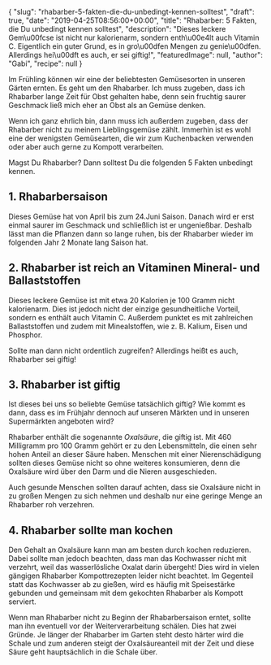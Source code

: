 {
    "slug": "rhabarber-5-fakten-die-du-unbedingt-kennen-solltest",
    "draft": true,
    "date": "2019-04-25T08:56:00+00:00",
    "title": "Rhabarber: 5 Fakten, die Du unbedingt kennen solltest",
    "description": "Dieses leckere Gem\u00fcse ist nicht nur kalorienarm, sondern enth\u00e4lt auch Vitamin C. Eigentlich ein guter Grund, es in gro\u00dfen Mengen zu genie\u00dfen. Allerdings hei\u00dft es auch, er sei giftig!",
    "featuredImage": null,
    "author": "Gabi",
    "recipe": null
}

Im Frühling können wir eine der beliebtesten Gemüsesorten in unseren Gärten ernten. Es geht um den Rhabarber. Ich muss zugeben, dass ich Rhabarber lange Zeit für Obst gehalten habe, denn sein fruchtig saurer Geschmack ließ mich eher an Obst als an Gemüse denken.

Wenn ich ganz ehrlich bin, dann muss ich außerdem zugeben, dass der Rhabarber nicht zu meinem Lieblingsgemüse zählt. Immerhin ist es wohl eine der wenigsten Gemüsearten, die wir zum Kuchenbacken verwenden oder aber auch gerne zu Kompott verarbeiten.

Magst Du Rhabarber? Dann solltest Du die folgenden 5 Fakten unbedingt kennen.

## 1. Rhabarbersaison

Dieses Gemüse hat von April bis zum 24.Juni Saison. Danach wird er erst einmal saurer im Geschmack und schließlich ist er ungenießbar. Deshalb lässt man die Pflanzen dann so lange ruhen, bis der Rhabarber wieder im folgenden Jahr 2 Monate lang Saison hat.

## 2. Rhabarber ist reich an Vitaminen Mineral- und Ballaststoffen

Dieses leckere Gemüse ist mit etwa 20 Kalorien je 100 Gramm nicht  kalorienarm. Dies ist jedoch nicht der einzige gesundheitliche Vorteil,  sondern es enthält auch Vitamin C. Außerdem punktet es mit zahlreichen Ballaststoffen und  zudem mit Minealstoffen, wie z. B. Kalium, Eisen und Phosphor. 

Sollte man dann nicht ordentlich zugreifen? Allerdings heißt es auch, Rhabarber sei giftig!

## 3. Rhabarber ist giftig

Ist dieses bei uns so beliebte Gemüse tatsächlich giftig? Wie kommt es dann, dass es im Frühjahr dennoch auf unseren Märkten und in unseren Supermärkten angeboten wird?

Rhabarber enthält die sogenannte *Oxalsäure*, die giftig ist. Mit 460 Milligramm pro 100 Gramm gehört er zu den Lebensmitteln, die einen sehr hohen Anteil an dieser Säure haben. Menschen mit einer Nierenschädigung sollten dieses Gemüse nicht so ohne weiteres konsumieren, denn die Oxalsäure wird über den Darm und die Nieren ausgeschieden.

Auch gesunde Menschen sollten darauf achten, dass sie Oxalsäure nicht in zu großen Mengen zu sich nehmen und deshalb nur eine geringe Menge an Rhabarber roh verzehren.

## 4. Rhabarber sollte man kochen

Den Gehalt an Oxalsäure kann man  am besten durch kochen reduzieren. Dabei sollte man jedoch beachten, dass man das Kochwasser nicht mit verzehrt, weil das wasserlösliche Oxalat darin übergeht! Dies wird in vielen gängigen Rhabarber Kompottrezepten leider nicht beachtet. Im Gegenteil statt das Kochwasser ab zu gießen, wird es häufig mit Speisestärke gebunden und gemeinsam mit dem gekochten Rhabarber als Kompott serviert.

Wenn man Rhabarber nicht zu Beginn der Rhabarbersaison erntet, sollte man ihn eventuell vor der Weiterverarbeitung schälen. Dies hat zwei Gründe. Je länger der Rhabarber im Garten steht desto härter wird die Schale und zum anderen steigt der Oxalsäureanteil mit der Zeit und diese Säure geht hauptsächlich in die Schale über.